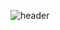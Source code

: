 ![header](https://capsule-render.vercel.app/api?type=waving&color=auto&height=300&section=header&text=안녕하세요!&desc=다양한%20분야에%20관심이%20있어%20스스로%20지속적으로%20발전하는%20프론트엔드%20개발자%20이진수입니다!&fontSize=65&fontAlignY=40&descSize=22rotate=-30&animation=fadeIn)
